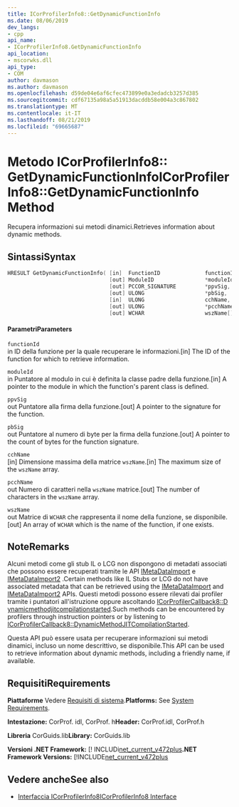 ```yaml
---
title: ICorProfilerInfo8::GetDynamicFunctionInfo
ms.date: 08/06/2019
dev_langs:
- cpp
api_name:
- ICorProfilerInfo8.GetDynamicFunctionInfo
api_location:
- mscorwks.dll
api_type:
- COM
author: davmason
ms.author: davmason
ms.openlocfilehash: d59de04e6af6cfec473899e0a3edadcb3257d385
ms.sourcegitcommit: cdf67135a98a5a51913dacddb58e004a3c867802
ms.translationtype: MT
ms.contentlocale: it-IT
ms.lasthandoff: 08/21/2019
ms.locfileid: "69665687"
---
```

# <a name="icorprofilerinfo8getdynamicfunctioninfo-method"></a><span data-ttu-id="c2a56-102">Metodo ICorProfilerInfo8:: GetDynamicFunctionInfo</span><span class="sxs-lookup"><span data-stu-id="c2a56-102">ICorProfilerInfo8::GetDynamicFunctionInfo Method</span></span>

<span data-ttu-id="c2a56-103">Recupera informazioni sui metodi dinamici.</span><span class="sxs-lookup"><span data-stu-id="c2a56-103">Retrieves information about dynamic methods.</span></span>

## <a name="syntax"></a><span data-ttu-id="c2a56-104">Sintassi</span><span class="sxs-lookup"><span data-stu-id="c2a56-104">Syntax</span></span>

```cpp
HRESULT GetDynamicFunctionInfo( [in]  FunctionID              functionId,
                                [out] ModuleID                *moduleId,
                                [out] PCCOR_SIGNATURE         *ppvSig,
                                [out] ULONG                   *pbSig,
                                [in]  ULONG                   cchName,
                                [out] ULONG                   *pcchName,
                                [out] WCHAR                   wszName[]);
```

#### <a name="parameters"></a><span data-ttu-id="c2a56-105">Parametri</span><span class="sxs-lookup"><span data-stu-id="c2a56-105">Parameters</span></span>

`functionId` \
<span data-ttu-id="c2a56-106">in ID della funzione per la quale recuperare le informazioni.</span><span class="sxs-lookup"><span data-stu-id="c2a56-106">[in] The ID of the function for which to retrieve information.</span></span>

`moduleId` \
<span data-ttu-id="c2a56-107">in Puntatore al modulo in cui è definita la classe padre della funzione.</span><span class="sxs-lookup"><span data-stu-id="c2a56-107">[in] A pointer to the module in which the function's parent class is defined.</span></span>

`ppvSig` \
<span data-ttu-id="c2a56-108">out Puntatore alla firma della funzione.</span><span class="sxs-lookup"><span data-stu-id="c2a56-108">[out] A pointer to the signature for the function.</span></span>

`pbSig` \
<span data-ttu-id="c2a56-109">out Puntatore al numero di byte per la firma della funzione.</span><span class="sxs-lookup"><span data-stu-id="c2a56-109">[out] A pointer to the count of bytes for the function signature.</span></span>

`cchName` \
<span data-ttu-id="c2a56-110">[in] Dimensione massima della matrice `wszName`.</span><span class="sxs-lookup"><span data-stu-id="c2a56-110">[in] The maximum size of the `wszName` array.</span></span>

`pcchName` \
<span data-ttu-id="c2a56-111">out Numero di caratteri nella `wszName` matrice.</span><span class="sxs-lookup"><span data-stu-id="c2a56-111">[out] The number of characters in the `wszName` array.</span></span>

`wszName` \
<span data-ttu-id="c2a56-112">out Matrice di `WCHAR` che rappresenta il nome della funzione, se disponibile.</span><span class="sxs-lookup"><span data-stu-id="c2a56-112">[out] An array of `WCHAR` which is the name of the function, if one exists.</span></span>

## <a name="remarks"></a><span data-ttu-id="c2a56-113">Note</span><span class="sxs-lookup"><span data-stu-id="c2a56-113">Remarks</span></span>

<span data-ttu-id="c2a56-114">Alcuni metodi come gli stub IL o LCG non dispongono di metadati associati che possono essere recuperati tramite le API [IMetaDataImport](../metadata/imetadataimport-interface.md) e [IMetaDataImport2](../metadata/imetadataimport2-interface.md) .</span><span class="sxs-lookup"><span data-stu-id="c2a56-114">Certain methods like IL Stubs or LCG do not have associated metadata that can be retrieved using the [IMetaDataImport](../metadata/imetadataimport-interface.md) and [IMetaDataImport2](../metadata/imetadataimport2-interface.md) APIs.</span></span> <span data-ttu-id="c2a56-115">Questi metodi possono essere rilevati dai profiler tramite i puntatori all'istruzione oppure ascoltando [ICorProfilerCallback8::D ynamicmethodjitcompilationstarted](icorprofilercallback8-dynamicmethodjitcompilationstarted-method.md).</span><span class="sxs-lookup"><span data-stu-id="c2a56-115">Such methods can be encountered by profilers through instruction pointers or by listening to [ICorProfilerCallback8::DynamicMethodJITCompilationStarted](icorprofilercallback8-dynamicmethodjitcompilationstarted-method.md).</span></span>

<span data-ttu-id="c2a56-116">Questa API può essere usata per recuperare informazioni sui metodi dinamici, incluso un nome descrittivo, se disponibile.</span><span class="sxs-lookup"><span data-stu-id="c2a56-116">This API can be used to retrieve information about dynamic methods, including a friendly name, if available.</span></span>

## <a name="requirements"></a><span data-ttu-id="c2a56-117">Requisiti</span><span class="sxs-lookup"><span data-stu-id="c2a56-117">Requirements</span></span>

<span data-ttu-id="c2a56-118">**Piattaforme** Vedere [Requisiti di sistema](../../../../docs/framework/get-started/system-requirements.md).</span><span class="sxs-lookup"><span data-stu-id="c2a56-118">**Platforms:** See [System Requirements](../../../../docs/framework/get-started/system-requirements.md).</span></span>

<span data-ttu-id="c2a56-119">**Intestazione:** CorProf. idl, CorProf. h</span><span class="sxs-lookup"><span data-stu-id="c2a56-119">**Header:** CorProf.idl, CorProf.h</span></span>

<span data-ttu-id="c2a56-120">**Libreria** CorGuids.lib</span><span class="sxs-lookup"><span data-stu-id="c2a56-120">**Library:** CorGuids.lib</span></span>

<span data-ttu-id="c2a56-121">**Versioni .NET Framework:** [! INCLUDi[net_current_v472plus](../../../../includes/net-current-v472plus.md)</span><span class="sxs-lookup"><span data-stu-id="c2a56-121">**.NET Framework Versions:** [!INCLUDE[net_current_v472plus](../../../../includes/net-current-v472plus.md)</span></span>

## <a name="see-also"></a><span data-ttu-id="c2a56-122">Vedere anche</span><span class="sxs-lookup"><span data-stu-id="c2a56-122">See also</span></span>

- [<span data-ttu-id="c2a56-123">Interfaccia ICorProfilerInfo8</span><span class="sxs-lookup"><span data-stu-id="c2a56-123">ICorProfilerInfo8 Interface</span></span>](../../../../docs/framework/unmanaged-api/profiling/icorprofilerinfo8-interface.md)
